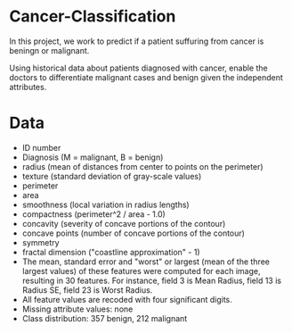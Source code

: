 # Cancer-Classification

In this project, we work to predict if a patient suffuring from cancer is beningn or malignant.

Using historical data about patients diagnosed with cancer, enable the doctors to differentiate malignant cases and benign given the independent attributes.

# Data 

 -  ID number
 -  Diagnosis (M = malignant, B = benign)
 -  radius (mean of distances from center to points on the perimeter)
 -  texture (standard deviation of gray-scale values)
 -  perimeter
 -  area
 -  smoothness (local variation in radius lengths)
 -  compactness (perimeter^2 / area - 1.0)
 -  concavity (severity of concave portions of the contour)
 -  concave points (number of concave portions of the contour)
 -  symmetry
 -  fractal dimension ("coastline approximation" - 1)
 -  The mean, standard error and "worst" or largest (mean of the three largest values) of these features were computed for each image, resulting in 30 features. For instance, field 3 is Mean Radius, field 13 is Radius SE, field 23 is Worst Radius.
 -  All feature values are recoded with four significant digits.
 -  Missing attribute values: none
 -  Class distribution: 357 benign, 212 malignant
